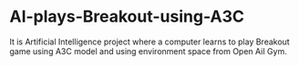 # AI-plays-Breakout-using-A3C
It is Artificial Intelligence project where a computer learns to play Breakout game using A3C model and using environment space from Open AiI Gym.
